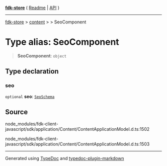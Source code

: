 [**fdk-store**](../../../README.md) ( [Readme](../../../README.md) \| [API](../../../API.md) )

---

[fdk-store](../../../API.md) > [content](../../README.md) > [<internal>](../README.md) > SeoComponent

# Type alias: SeoComponent

> **SeoComponent**: `object`

## Type declaration

### seo

`optional` **seo**: [`SeoSchema`](type-alias.SeoSchema.md)

## Source

node_modules/fdk-client-javascript/sdk/application/Content/ContentApplicationModel.d.ts:1502

node_modules/fdk-client-javascript/sdk/application/Content/ContentApplicationModel.d.ts:1503

---

Generated using [TypeDoc](https://typedoc.org/) and [typedoc-plugin-markdown](https://www.npmjs.com/package/typedoc-plugin-markdown)
